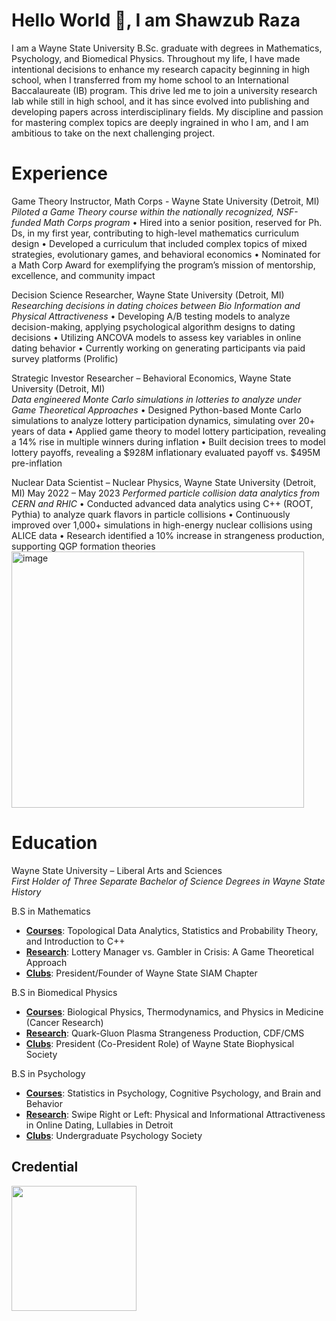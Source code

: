 # Hello World 👋,  I am Shawzub Raza

I am a Wayne State University B.Sc. graduate with degrees in Mathematics, Psychology, and Biomedical Physics. Throughout my life, I have made intentional decisions to enhance my research capacity beginning in high school, when I transferred from my home school to an International Baccalaureate (IB) program. This drive led me to join a university research lab while still in high school, and it has since evolved into publishing and developing papers across interdisciplinary fields. My discipline and passion for mastering complex topics are deeply ingrained in who I am, and I am ambitious to take on the next challenging project.


# Experience 
Game Theory Instructor, Math Corps - Wayne State University (Detroit, MI)                            
_Piloted a Game Theory course within the nationally recognized, NSF-funded Math Corps program_
•	Hired into a senior position, reserved for Ph. Ds, in my first year, contributing to high-level mathematics curriculum design
•	Developed a curriculum that included complex topics of mixed strategies, evolutionary games, and behavioral economics
•	Nominated for a Math Corp Award for exemplifying the program’s mission of mentorship, excellence, and community impact

Decision Science Researcher, Wayne State University (Detroit, MI)                                                                            
_Researching decisions in dating choices between Bio Information and Physical Attractiveness_
•	Developing A/B testing models to analyze decision-making, applying psychological algorithm designs to dating decisions
•	Utilizing ANCOVA models to assess key variables in online dating behavior
•	Currently working on generating participants via paid survey platforms (Prolific)

Strategic Investor Researcher – Behavioral Economics, Wayne State University (Detroit, MI)                       
_Data engineered Monte Carlo simulations in lotteries to analyze under Game Theoretical Approaches_
•	Designed Python-based Monte Carlo simulations to analyze lottery participation dynamics, simulating over 20+ years of data
•	Applied game theory to model lottery participation, revealing a 14% rise in multiple winners during inflation
•	Built decision trees to model lottery payoffs, revealing a $928M inflationary evaluated payoff vs. $495M pre-inflation

Nuclear Data Scientist – Nuclear Physics, Wayne State University (Detroit, MI)                                                     May 2022 – May 2023
_Performed particle collision data analytics from CERN and RHIC_
•	Conducted advanced data analytics using C++ (ROOT, Pythia) to analyze quark flavors in particle collisions
•	Continuously improved over 1,000+ simulations in high-energy nuclear collisions using ALICE data
•	Research identified a 10% increase in strangeness production, supporting QGP formation theories
<img width="468" height="410" alt="image" src="https://github.com/user-attachments/assets/91ea3c73-da50-45e3-a66a-79ad72b4b1a9" />






# Education
Wayne State University – Liberal Arts and Sciences   	                                                                                                           
_First Holder of Three Separate Bachelor of Science Degrees in Wayne State History_                                                                         

B.S in Mathematics							         	                                                            
- <ins>**Courses**</ins>: Topological Data Analytics, Statistics and Probability Theory, and Introduction to C++
- <ins>**Research**</ins>: Lottery Manager vs. Gambler in Crisis: A Game Theoretical Approach
- <ins>**Clubs**</ins>: President/Founder of Wayne State SIAM Chapter

B.S in Biomedical Physics									 
- <ins>**Courses**</ins>: Biological Physics, Thermodynamics, and Physics in Medicine (Cancer Research)
- <ins>**Research**</ins>: Quark-Gluon Plasma Strangeness Production, CDF/CMS
- <ins>**Clubs**</ins>: President (Co-President Role) of Wayne State Biophysical Society

B.S in Psychology									 
- <ins>**Courses**</ins>: Statistics in Psychology, Cognitive Psychology, and Brain and Behavior
- <ins>**Research**</ins>: Swipe Right or Left: Physical and Informational Attractiveness in Online Dating, Lullabies in Detroit
- <ins>**Clubs**</ins>: Undergraduate Psychology Society

## Credential
<img src="https://github.com/user-attachments/assets/0ced8d5c-47c6-463d-9e12-019cf7e07618" width="200">
